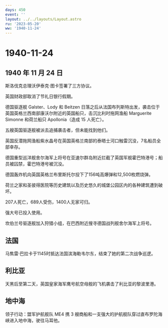 ```yaml
---
days: 450
event: ''
layout: ../../layouts/Layout.astro
ru: '2023-05-20'
ww: '1940-11-24'
---
```


# 1940-11-24

## 1940 年 11 月 24 日

斯洛伐克总理沃伊泰克·图卡签署了三方协议。

英国财政部取消了节礼日银行假期。

德国驱逐舰 Galster、Lody 和 Beitzen
日落之后从法国布列斯特出发，袭击位于英国英格兰西南部康沃尔附近的英国船只，击沉比利时拖网渔船
Marguerite Simonne 和荷兰船只 Apollonia（造成 15 人死亡）。

五艘英国驱逐舰被派去追捕袭击者，但未能找到他们。

英国反潜拖网渔船紫水晶号在英国英格兰南部的泰晤士河口触雷沉没，7名船员全部幸存。

德国重型巡洋舰舍尔海军上将号在亚速尔群岛附近拦截了英国军舰霍巴特港号；船员被囚禁，霍巴特港号被沉没。

德国轰炸机向英国英格兰布里斯托尔投下了156吨高爆弹和12,500枚燃烧弹。

荷兰之家和圣彼得医院等历史建筑以及历史悠久的城堡公园区内的各种建筑遭到破坏。

207人死亡，689人受伤，1400人无家可归。

强大号已投入使用。

坎伯兰号驱逐舰加入狩猎小组，在巴西附近搜寻德国战列舰舍尔海军上将号。

## 法国

马焦雷·巴拉卡于1145时抵达法国滨海勒韦尔东，结束了她的第二次战争巡逻。

## 利比亚

天黑后至第二天，英国皇家海军鹰号航空母舰的飞机袭击了利比亚的黎波里港。

## 地中海

领子行动：盟军护航舰队 ME4 携 3
艘商船和一支强大的护航舰队穿过直布罗陀海峡进入地中海，驶往马耳他。